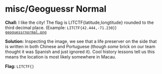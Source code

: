 # misc/Geoguessr Normal

**Chall:**
I like the city! The flag is LITCTF{latitude,longtitude} rounded to the third decimal place. (Example: `LITCTF{42.444,-71.230}`)
[`geoguessrnormal.png`](https://drive.google.com/file/d/1I5HJIy0HMBpYlohuJdjeITiYlIw5s1Y0/view)

**Solution:**
Inspecting the image, we see that a life preserver on the side that is written in both Chinese and Portuguese (though *some* brick on our team thought it was Spanish and just ignored it). Cool history lessons tell us this means the location is most likely somewhere in Macau.

<!-- insert the rest here -->

**Flag:**
`LITCTF{}`

